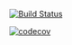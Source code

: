 [![Build Status](https://travis-ci.org/SecuredByTHEM/ndr.svg?branch=master)](https://travis-ci.org/SecuredByTHEM/ndr)

[![codecov](https://codecov.io/gh/SecuredByTHEM/ndr/branch/master/graph/badge.svg)](https://codecov.io/gh/SecuredByTHEM/ndr)

